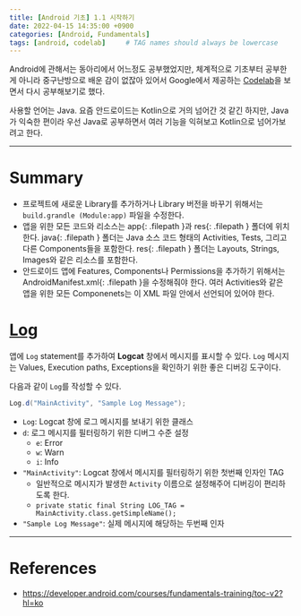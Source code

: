 ```yaml
---
title: [Android 기초] 1.1 시작하기
date: 2022-04-15 14:35:00 +0900
categories: [Android, Fundamentals]
tags: [android, codelab]     # TAG names should always be lowercase
---
```


Android에 관해서는 동아리에서 어느정도 공부했었지만, 체계적으로 기초부터 공부한 게 아니라 중구난방으로 배운 감이 없잖아 있어서 Google에서 제공하는 [Codelab](https://developer.android.com/courses/fundamentals-training/toc-v2?hl=ko)을 보면서 다시 공부해보기로 했다.  

사용할 언어는 Java. 요즘 안드로이드는 Kotlin으로 거의 넘어간 것 같긴 하지만, Java가 익숙한 편이라 우선 Java로 공부하면서 여러 기능을 익혀보고 Kotlin으로 넘어가보려고 한다.

---
# Summary
* 프로젝트에 새로운 Library를 추가하거나 Library 버전을 바꾸기 위해서는 `build.grandle (Module:app)` 파일을 수정한다.
* 앱을 위한 모든 코드와 리소스는 app{: .filepath }과 res{: .filepath } 폴더에 위치한다. java{: .filepath } 폴더는 Java 소스 코드 형태의 Activities, Tests, 그리고 다른 Components들을 포함한다. res{: .filepath } 폴더는 Layouts, Strings, Images와 같은 리소스를 포함한다.
* 안드로이드 앱에 Features, Components나 Permissions을 추가하기 위해서는 AndroidManifest.xml{: .filepath }을 수정해줘야 한다. 여러 Activities와 같은 앱을 위한 모든 Componenets는 이 XML 파일 안에서 선언되어 있어야 한다.

# [Log](https://developer.android.com/reference/android/util/Log.html?hl=ko)
앱에 `Log` statement를 추가하여 **Logcat** 창에서 메시지를 표시할 수 있다. `Log` 메시지는 Values, Execution paths, Exceptions을 확인하기 위한 좋은 디버깅 도구이다.  

다음과 같이 `Log`를 작성할 수 있다.
```java
Log.d("MainActivity", "Sample Log Message");
```
* `Log`: Logcat 창에 로그 메시지를 보내기 위한 클래스
* `d`: 로그 메시지를 필터링하기 위한 디버그 수준 설정
    - `e`: Error
    - `w`: Warn
    - `i`: Info
* `"MainActivity"`: Logcat 창에서 메시지를 필터링하기 위한 첫번째 인자인 TAG
    - 일반적으로 메시지가 발생한 `Activity` 이름으로 설정해주어 디버깅이 편리하도록 한다.
    - `private static final String LOG_TAG = MainActivity.class.getSimpleName();`
* `"Sample Log Message"`: 실제 메시지에 해당하는 두번째 인자
---

# References
* <https://developer.android.com/courses/fundamentals-training/toc-v2?hl=ko>
